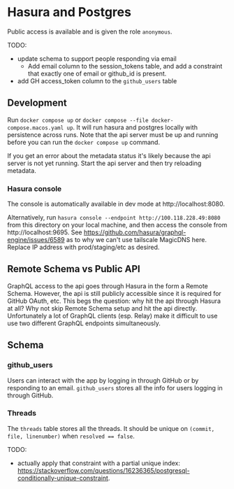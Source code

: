 # Hasura and Postgres

Public access is available and is given the role `anonymous`.

TODO:

- update schema to support people responding via email
  - Add email column to the session_tokens table, and add a constraint that exactly one of email or github_id is present.
- add GH access_token column to the `github_users` table

## Development

Run `docker compose up` or `docker compose --file docker-compose.macos.yaml up`. It will run hasura and postgres locally with persistence across runs. Note that the api server must be up and running before you can run the `docker compose up` command.

If you get an error about the metadata status it's likely because the api server is not yet running. Start the api server and then try reloading metadata.

### Hasura console

The console is automatically available in dev mode at http://localhost:8080.

Alternatively, run `hasura console --endpoint http://100.118.228.49:8080` from this directory on your local machine, and then access the console from http://localhost:9695. See https://github.com/hasura/graphql-engine/issues/6589 as to why we can't use tailscale MagicDNS here. Replace IP address with prod/staging/etc as desired.

## Remote Schema vs Public API

GraphQL access to the api goes through Hasura in the form a Remote Schema. However, the api is still publicly accessible since it is required for GitHub OAuth, etc. This begs the question: why hit the api through Hasura at all? Why not skip Remote Schema setup and hit the api directly. Unfortunately a lot of GraphQL clients (esp. Relay) make it difficult to use use two different GraphQL endpoints simultaneously.

## Schema

### github_users

Users can interact with the app by logging in through GitHub or by responding to an email. `github_users` stores all the info for users logging in through GitHub.

### Threads

The `threads` table stores all the threads. It should be unique on `(commit, file, linenumber)` when `resolved == false`.

TODO:

- actually apply that constraint with a partial unique index: https://stackoverflow.com/questions/16236365/postgresql-conditionally-unique-constraint.
